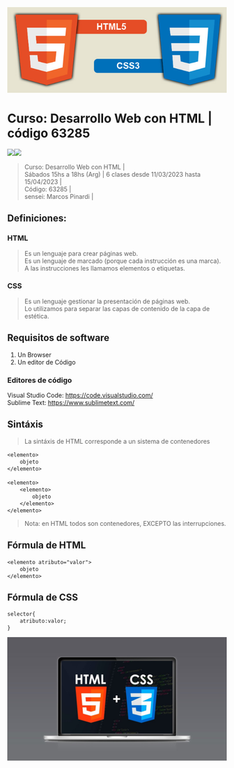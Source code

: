 <img src="extras/imagenes/html5-css3.jpg">

# Curso: Desarrollo Web con HTML | código 63285

<img src="https://img.shields.io/badge/HTML-F38454?style=for-the-badge&logo=html5&logoColor=white"><img src="https://img.shields.io/badge/CSS-1490fc?&style=for-the-badge&logo=css3&logoColor=white">

> Curso: Desarrollo Web con HTML |  
> Sábados 15hs a 18hs (Arg) | 
> 6 clases desde 11/03/2023 hasta 15/04/2023 |  
> Código: 63285 |  
> sensei: Marcos Pinardi |  


## Definiciones: 

### HTML 
> Es un lenguaje para crear páginas web.  
> Es un lenguaje de marcado (porque cada instrucción es una marca).  
> A las instrucciones les llamamos elementos o etiquetas.  

### CSS 
> Es un lenguaje gestionar la presentación de páginas web.  
> Lo utilizamos para separar las capas de contenido de la capa de estética.


## Requisitos de software

  1. Un Browser   
  2. Un editor de Código  


### Editores de código

Visual Studio Code: <https://code.visualstudio.com/>    
Sublime Text: <https://www.sublimetext.com/>   


## Sintáxis

> La sintáxis de HTML corresponde a un sistema de contenedores	

	<elemento>
		objeto
	</elemento>

	<elemento>
		<elemento>
			objeto
		</elemento>
	</elemento>

> Nota: en HTML todos son contenedores, EXCEPTO las interrupciones.  


## Fórmula de HTML

    <elemento atributo="valor">
      	objeto
	</elemento>

## Fórmula de CSS

    selector{
		atributo:valor;
	}



<img src="extras/imagenes/landing.jpg">
